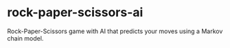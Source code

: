 # rock-paper-scissors-ai
Rock-Paper-Scissors game with AI that predicts your moves using a Markov chain model.
